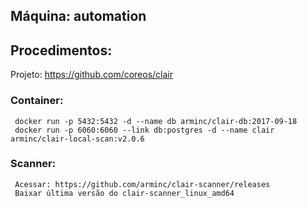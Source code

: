 Máquina: automation
-------------------

Procedimentos:
--------------

   Projeto: https://github.com/coreos/clair

   ### Container:
     docker run -p 5432:5432 -d --name db arminc/clair-db:2017-09-18
     docker run -p 6060:6060 --link db:postgres -d --name clair arminc/clair-local-scan:v2.0.6

   ### Scanner: 
     Acessar: https://github.com/arminc/clair-scanner/releases
     Baixar última versão do clair-scanner_linux_amd64
